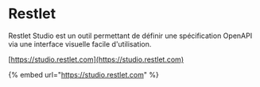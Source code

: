 # Restlet

Restlet Studio est un outil permettant de définir une spécification OpenAPI via une interface visuelle facile d'utilisation.

[https://studio.restlet.com](https://studio.restlet.com)

{% embed url="https://studio.restlet.com" %}



